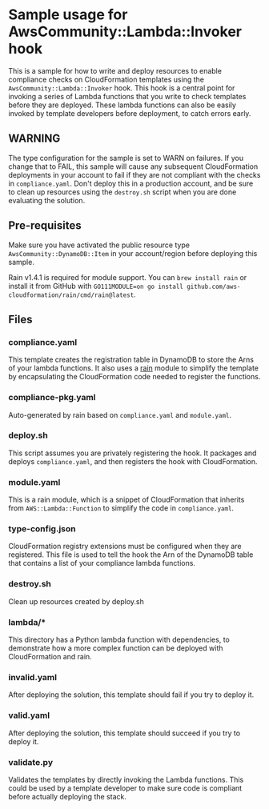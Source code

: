 # Sample usage for AwsCommunity::Lambda::Invoker hook

This is a sample for how to write and deploy resources to enable compliance 
checks on CloudFormation templates using the `AwsCommunity::Lambda::Invoker` hook.
This hook is a central point for invoking a series of Lambda functions that you 
write to check templates before they are deployed. These lambda functions can 
also be easily invoked by template developers before deployment, to catch errors
early.

## WARNING

The type configuration for the sample is set to WARN on failures. If you change 
that to FAIL, this sample will cause any subsequent CloudFormation deployments in 
your account to fail if they are not compliant with the checks in `compliance.yaml`.
Don't deploy this in a production account, and be sure to clean up resources 
using the `destroy.sh` script when you are done evaluating the solution.

## Pre-requisites

Make sure you have activated the public resource type `AwsCommunity::DynamoDB::Item` 
in your account/region before deploying this sample.

Rain v1.4.1 is required for module support. You can `brew install rain` or install it from GitHub with `GO111MODULE=on go install github.com/aws-cloudformation/rain/cmd/rain@latest`.

## Files

### compliance.yaml

This template creates the registration table in DynamoDB to store the Arns of
your lambda functions. It also uses a
[rain](https://github.com/aws-cloudformation/rain) module to simplify the
template by encapsulating the CloudFormation code needed to register the
functions.

### compliance-pkg.yaml

Auto-generated by rain based on `compliance.yaml` and `module.yaml`.

### deploy.sh

This script assumes you are privately registering the hook. It packages and deploys 
`compliance.yaml`, and then registers the hook with CloudFormation.

### module.yaml

This is a rain module, which is a snippet of CloudFormation that inherits from 
`AWS::Lambda::Function` to simplify the code in `compliance.yaml`.

### type-config.json

CloudFormation registry extensions must be configured when they are registered. This 
file is used to tell the hook the Arn of the DynamoDB table that contains a list of
your compliance lambda functions.

### destroy.sh

Clean up resources created by deploy.sh

### lambda/*

This directory has a Python lambda function with dependencies, to demonstrate how 
a more complex function can be deployed with CloudFormation and rain.

### invalid.yaml

After deploying the solution, this template should fail if you try to deploy it.

### valid.yaml

After deploying the solution, this template should succeed if you try to deploy it.

### validate.py

Validates the templates by directly invoking the Lambda functions. This could be 
used by a template developer to make sure code is compliant before actually 
deploying the stack.


